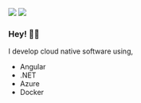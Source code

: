 <!-- ![](https://img.shields.io/badge/OS-Windows-informational?style=flats&logo=windows&logoColor=white&color=3498db) -->
<!-- ![](https://img.shields.io/badge/Shell-WSL2-informational?style=flat&logo=ubuntu&logoColor=white&color=3498db) -->
<!-- ![](https://img.shields.io/badge/Editor-Visual_Studio_Code-informational?style=flat&logo=visual-studio-code&logoColor=white&color=3498db) -->
<!-- ![](https://img.shields.io/badge/Platform-Node.js-informational?style=flat&logo=node.js&logoColor=white&color=3498db) -->
![](https://img.shields.io/badge/Platform-.NET_Core-informational?style=flat&logo=.net&logoColor=white&color=3498db)
![](https://img.shields.io/badge/Framework-Angular-informational?style=flat&logo=angular&logoColor=white&color=3498db)
<!-- ![](https://img.shields.io/badge/Framework-React-informational?style=flat&logo=react&logoColor=white&color=3498db) -->
<!-- ![](https://img.shields.io/badge/Library-RxJS-informational?style=flat&logo=reactivex&logoColor=white&color=3498db) -->
<!-- ![](https://img.shields.io/badge/Code-JavaScript-informational?style=flat&logo=javascript&logoColor=white&color=3498db) -->
<!-- ![](https://img.shields.io/badge/Code-C%23-informational?style=flat&logo=c-sharp&logoColor=white&color=3498db) -->
<!-- ![](https://img.shields.io/badge/Tools-Docker-informational?style=flat&logo=docker&logoColor=white&color=3498db) -->
<!-- ![](https://img.shields.io/badge/Tools-GitHub_Actions-informational?style=flat&logo=github-actions&logoColor=white&color=3498db) -->
<!-- ![](https://img.shields.io/badge/Serverless-Azure_Functions-informational?style=flat&logo=azure-functions&logoColor=white&color=3498db) -->
<!-- ![](https://img.shields.io/badge/Cloud-Microsoft_Azure-informational?style=flat&logo=microsoft-azure&logoColor=white&color=3498db) -->

### Hey! 👋👋
I develop cloud native software using,

- Angular
- .NET
- Azure
- Docker

<!-- I consider myself a lifelong learner. -->


<!-- ![](https://img.shields.io/badge/Library-React-informational?style=flat&logo=react&logoColor=white&color=3498db) -->
<!-- ![](https://img.shields.io/badge/Tools-Visual_Studio-informational?style=flat&logo=visual-studio&logoColor=white&color=3498db) -->
<!-- ![](https://img.shields.io/badge/Tools-SQL_Server-informational?style=flat&logo=microsoft-sql-server&logoColor=white&color=3498db) -->

<!-- https://github.com/anuraghazra/github-readme-stats#demo
<a href="https://github.com/shammelburg">
  <img align="center" src="https://github-readme-stats.vercel.app/api/top-langs/?username=shammelburg&hide=html,css&title_color=ffffff&text_color=c9cacc&icon_color=2bbc8a&bg_color=1d1f21" />
</a>
<a href="https://github.com/shammelburg">
  <img align="center" src="https://github-readme-stats.vercel.app/api?username=shammelburg&show_icons=true&line_height=27&count_private=true&title_color=ffffff&text_color=c9cacc&icon_color=2bbc8a&bg_color=1d1f21" alt="Sander's GitHub Stats" />
</a>
 -->
